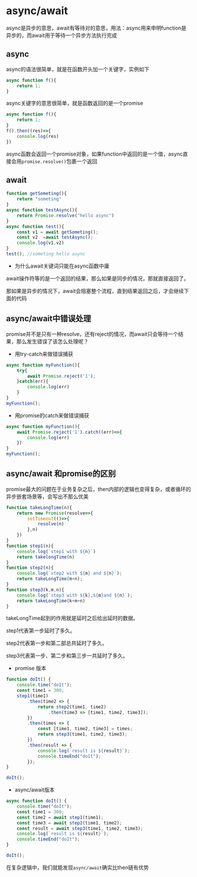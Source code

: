 # async/await

async是异步的意思，await有等待对的意思，用法：async用来申明function是异步的，而await用于等待一个异步方法执行完成

## async

async的语法很简单，就是在函数开头加一个关键字，实例如下

```javascript
async function f(){
    return 1;
}
```

async关键字的意思很简单，就是函数返回的是一个promise

```javascript
async function f(){
    return 1;
}
f().then((res)=>{
    console.log(res)
})
```

async函数会返回一个promise对象，如果function中返回的是一个值，async直接会用`promise.resolve()`包裹一个返回

## await

```javascript
function getSometing(){
    return "someting"
}
async function testAsync(){
    return Promise.resolve("hello async")
}
async function test(){
    const v1 = await getSometing();
    const v2  =await testAsync();
    console.log(v1,v2)
}
test(); //someting hello async
```

+ 为什么await关键词只能在async函数中庸

await操作符等的是一个返回的结果，那么如果是同步的情况，那就直接返回了。

那如果是异步的情况下，await会阻塞整个流程，直到结果返回之后，才会继续下面的代码

## async/await中错误处理

promise并不是只有一种resolve，还有reject的情况，而await只会等待一个结果，那么发生错误了该怎么处理呢？

+ 用try-catch来做错误捕获

```javascript
async function myFunction(){
    try{
        await Promise.reject('1');
    }catch(err){
        console.log(err)
    }
}
myFunction();
```

+ 用promise的catch来做错误捕获

```javascript
async function myFunction(){
    await Promise.reject('1').catch((err)=>{
        console.log(err)
    })
}
myFunction();
```

## async/await 和promise的区别

promise最大的问题在于业务复杂之后，then内部的逻辑也变得复杂，或者循环的异步嵌套场景等，会写出不那么优美

```javascript
function takeLongTime(n){
    return new Promise(resolve=>{
        setTimeout(()=>{
            resolve(n)
        },n)
    })
}
function step1(n){
    console.log(`step1 with ${n}`)
    return takelongTime(n)
}
function step2(n){
    console.log(`step2 with ${m} and ${n}`);
    return takeLongTime(m+n);
}
function step3(k,m,n){
    console.log(`step3 with ${k},${m}and ${n}`);
    return takeLongTime(k+m+n)
}
```

takeLongTime起到的作用就是延时之后给出延时的数据。

step1代表第一步延时了多久。

step2代表第一步和第二部总共延时了多久。

step3代表第一步、第二步和第三步一共延时了多久。

+ promise 版本

```javascript
function doIt() {
    console.time("doIt");
    const time1 = 300;
    step1(time1)
        .then(time2 => {
            return step2(time1, time2)
                .then(time3 => [time1, time2, time3]);
        })
        .then(times => {
            const [time1, time2, time3] = times;
            return step3(time1, time2, time3);
        })
        .then(result => {
            console.log(`result is ${result}`);
            console.timeEnd("doIt");
        });
}

doIt();
```

+ async/await版本

```javascript
async function doIt() {
    console.time("doIt");
    const time1 = 300;
    const time2 = await step1(time1);
    const time3 = await step2(time1, time2);
    const result = await step3(time1, time2, time3);
    console.log(`result is ${result}`);
    console.timeEnd("doIt");
}

doIt();
```

在复杂逻辑中，我们就能发现`async/await`确实比then链有优势



